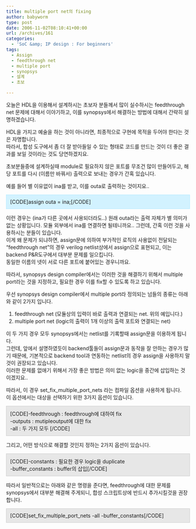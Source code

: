 ```yaml
---
title: multiple port net의 fixing
author: babyworm
type: post
date: 2006-11-02T08:10:41+00:00
url: /archives/161
categories:
  - 'SoC &amp; IP design : For beginners'
tags:
  - Assign
  - feedthrough net
  - multiple port
  - synopsys
  - 설계
  - 초보

---
```

오늘은 HDL을 이용해서 설계하시는 초보자 분들께서 많이 실수하시는 feedthrough net 문제에 대해서 이야기하고, 이를 synopsys에서 해결하는 방법에 대해서 간략히 설명하겠습니다. 

HDL을 가지고 예술을 하는 것이 아니라면, 최종적으로 구현에 목적을 두어야 한다는 것은 자명합니다.  
따라서, 합성 도구에서 좀 더 잘 받아들일 수 있는 형태로 코드를 만드는 것이 더 좋은 결과를 보일 것이라는 것도 당연하겠지요.

초보분들중에 설계하실때 module로 필요하지 않은 포트를 무조건 많이 만들어두고, 해당 포트를 다시 (이름만 바꿔서) 출력으로 보내는 경우가 간혹 있습니다. 

예를 들어 별 이유없이 ina를 받고, 이를 outa로 출력하는 것이지요.. 

<div style="border-right: #90e0ff 1px dotted; padding-right: 10px; border-top: #90e0ff 1px dotted; padding-left: 10px; padding-bottom: 10px; border-left: #90e0ff 1px dotted; padding-top: 10px; border-bottom: #90e0ff 1px dotted; background-color: #d2f2ff">
  [CODE]assign outa = ina;[/CODE]
</div>

이런 경우는 (ina가 다른 곳에서 사용되더라도..) 원래 outa라는 출력 자체가 별 의미가 없는 상황입니다. 모듈 외부에서 ina를 연결하면 될테니까요.. 그런데, 간혹 이런 것을 사용하시는 분들이 있습니다.  
이게 왜 문제가 되냐하면, assign문에 의하여 부가적인 로직의 사용없이 전달되는 &#8220;feedthrough net&#8221;의 경우 verilog netlist상에서 assign으로 표현되고, 이는 backend P&R도구에서 대부분 문제를 일으킵니다.  
동일한 이름의 넷이 서로 다른 포트에 붙어있는 경우니까요.

따라서, synopsys design compiler에서는 이러한 것을 해결하기 위해서 multiple port라는 것을 지정하고, 필요한 경우 이를 fix할 수 있도록 하고 있습니다. 

우선 synopsys design compiler에서 multiple port라 정의되는 넘들의 종류는 아래와 같이 2가지 입니다.  
1) feedthrough net (모듈상의 입력이 바로 출력과 연결되는 net. 위의 예입니다.)  
2) multiple port net (logic의 출력이 1개 이상의 출력 포트와 연결되는 net)

이 두 가지 경우 모두 synopsys에서는 netlist를 기록할때 assign문을 이용하게 됩니다.  
그런데, 앞에서 설명하였듯이 backend툴들이 assign문과 동작을 잘 안하는 경우가 많기 때문에, 기본적으로 backend tool과 연동하는 netlist의 경우 assign을 사용하지 말것이 권장되고 있습니다.  
이러한 문제를 없애기 위해서 가장 좋은 방법은 의미 없는 logic을 중간에 삽입하는 것이겠지요..

따라서, 이 경우 set\_fix\_multiple\_port\_nets 라는 컴파일 옵션을 사용하게 됩니다.  
이 옵션에서는 대상을 선택하기 위한 3가지 옵션이 있습니다. 

<div style="border-right: #cccccc 1px solid; padding-right: 10px; border-top: #cccccc 1px solid; padding-left: 10px; padding-bottom: 10px; border-left: #cccccc 1px solid; padding-top: 10px; border-bottom: #cccccc 1px solid; background-color: #e7e7e7">
  [CODE]-feedthrough : feedthrough에 대하여 fix<br /> -outputs : mutipleoutput에 대한 fix<br /> -all : 두 가지 모두 [/CODE]
</div>

그리고, 어떤 방식으로 해결할 것인지 정하는 2가지 옵션이 있습니다. 

<div style="border-right: #cccccc 1px solid; padding-right: 10px; border-top: #cccccc 1px solid; padding-left: 10px; padding-bottom: 10px; border-left: #cccccc 1px solid; padding-top: 10px; border-bottom: #cccccc 1px solid; background-color: #e7e7e7">
  [CODE]-constants : 필요한 경우 logic을 duplicate<br /> -buffer_constants : buffer의 삽입[/CODE]
</div>

따라서 일반적으로는 아래와 같은 명령을 준다면, feedthrough에 대한 문제를 synopsys에서 대부분 해결해 주게되니, 합성 스크립트상에 반드시 추가시킬것을 권장합니다. 

<div style="border-right: #cccccc 1px solid; padding-right: 10px; border-top: #cccccc 1px solid; padding-left: 10px; padding-bottom: 10px; border-left: #cccccc 1px solid; padding-top: 10px; border-bottom: #cccccc 1px solid; background-color: #e7e7e7">
  [CODE]set_fix_multiple_port_nets -all -buffer_constants[/CODE]
</div>